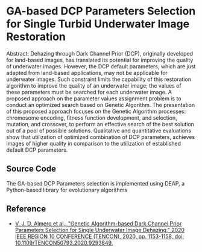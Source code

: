# GA-based DCP Parameters Selection for Single Turbid Underwater Image Restoration

Abstract:
Dehazing through Dark Channel Prior (DCP), originally developed for land-based images, has translated its potential for improving the quality of underwater images. However, the DCP default parameters, which are just adapted from land-based applications, may not be applicable for underwater images. Such constraint limits the capability of this restoration algorithm to improve the quality of an underwater image; the values of these parameters must be searched for each underwater image. A proposed approach on the parameter values assignment problem is to conduct an optimized search based on Genetic Algorithm. The presentation of this proposed approach focuses on the Genetic Algorithm processes: chromosome encoding, fitness function development, and selection, mutation, and crossover, to perform an effective search of the best solution out of a pool of possible solutions. Qualitative and quantitative evaluations show that utilization of optimized combination of DCP parameters, achieves images of higher quality in comparison to the utilization of established default DCP parameters.

## Source Code
The GA-based DCP Parameters selection is implemented using DEAP, a Python-based library for evolutionary algorithms 

## Reference
  * [V. J. D. Almero et al., "Genetic Algorithm-based Dark Channel Prior Parameters Selection for Single Underwater Image Dehazing," 2020 IEEE REGION 10 CONFERENCE (TENCON), 2020, pp. 1153-1158, doi: 10.1109/TENCON50793.2020.9293849.](https://doi.org/10.1109/TENCON50793.2020.9293849) 
